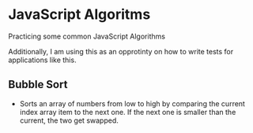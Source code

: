 # JavaScript Algoritms

Practicing some common JavaScript Algorithms

Additionally, I am using this as an opprotinty on how to write tests for applications like this.

## Bubble Sort

- Sorts an array of numbers from low to high by comparing the current index array item to the next one. If the next one is smaller than the current, the two get swapped.
